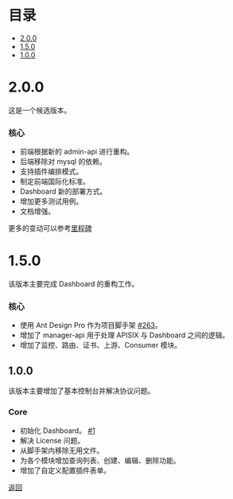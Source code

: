 <!--
#
# Licensed to the Apache Software Foundation (ASF) under one or more
# contributor license agreements.  See the NOTICE file distributed with
# this work for additional information regarding copyright ownership.
# The ASF licenses this file to You under the Apache License, Version 2.0
# (the "License"); you may not use this file except in compliance with
# the License.  You may obtain a copy of the License at
#
#     http://www.apache.org/licenses/LICENSE-2.0
#
# Unless required by applicable law or agreed to in writing, software
# distributed under the License is distributed on an "AS IS" BASIS,
# WITHOUT WARRANTIES OR CONDITIONS OF ANY KIND, either express or implied.
# See the License for the specific language governing permissions and
# limitations under the License.
#
-->

# 目录

- [2.0.0](#200)
- [1.5.0](#150)
- [1.0.0](#100)


# 2.0.0

这是一个候选版本。

### 核心

- 前端根据新的 admin-api 进行重构。
- 后端移除对 mysql 的依赖。
- 支持插件编排模式。
- 制定前端国际化标准。
- Dashboard 新的部署方式。
- 增加更多测试用例。
- 文档增强。

更多的变动可以参考[里程碑](https://github.com/apache/apisix-dashboard/milestone/4)

# 1.5.0

该版本主要完成 Dashboard 的重构工作。

### 核心

- 使用 Ant Design Pro 作为项目脚手架 [#263](https://github.com/apache/apisix-dashboard/pull/263)。
- 增加了 manager-api 用于处理 APISIX 与 Dashboard 之间的逻辑。
- 增加了监控、路由、证书、上游、Consumer 模块。

## 1.0.0

该版本主要增加了基本控制台并解决协议问题。

### Core

- 初始化 Dashboard。 [#1](https://github.com/apache/apisix-dashboard/pull/1)
- 解决 License 问题。
- 从脚手架内移除无用文件。
- 为各个模块增加查询列表、创建、编辑、删除功能。
- 增加了自定义配置插件表单。

[返回](#table-of-contents)
